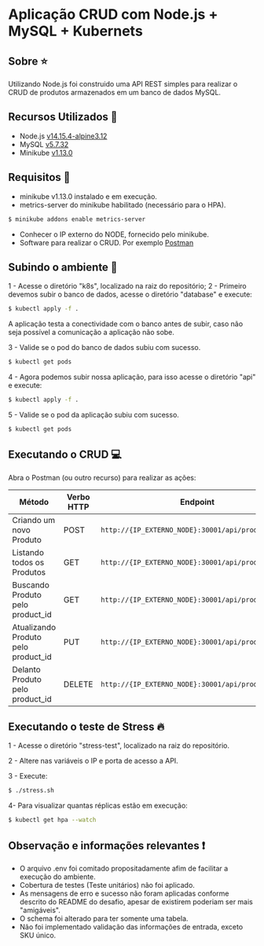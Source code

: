 # Aplicação CRUD com Node.js + MySQL + Kubernets

## Sobre :star:

Utilizando Node.js foi construido uma API REST simples para realizar o CRUD de produtos armazenados em um banco de dados MySQL.

## Recursos Utilizados :page_facing_up:

* Node.js [v14.15.4-alpine3.12](https://hub.docker.com/_/node)
* MySQL [v5.7.32](https://hub.docker.com/_/mysql)
* Minikube [v1.13.0](https://minikube.sigs.k8s.io/docs/start/)

## Requisitos :mag_right:

* minikube v1.13.0 instalado e em execução.
* metrics-server do minikube habilitado (necessário para o HPA).
```sh
$ minikube addons enable metrics-server
```
* Conhecer o IP externo do NODE, fornecido pelo minikube.
* Software para realizar o CRUD. Por exemplo [Postman](https://www.getpostman.com/)

## Subindo o ambiente :rocket:

1 - Acesse o diretório "k8s", localizado na raiz do repositório;
2 - Primeiro devemos subir o banco de dados, acesse o diretório "database" e execute:
```bash
$ kubectl apply -f .
```
A aplicação testa a conectividade com o banco antes de subir, caso não seja possível a comunicação a aplicação não sobe.

3 - Valide se o pod do banco de dados subiu com sucesso.
```bash
$ kubectl get pods
```
4 - Agora podemos subir nossa aplicação, para isso acesse o diretório "api" e execute:
```bash
$ kubectl apply -f .
```
5 - Valide se o pod da aplicação subiu com sucesso.
```bash
$ kubectl get pods
```
## Executando o CRUD :computer:

Abra o Postman (ou outro recurso) para realizar as ações:

| Método | Verbo HTTP | Endpoint |
|---|---|---|
| Criando um novo Produto | POST | `http://{IP_EXTERNO_NODE}:30001/api/products` |
| Listando todos os Produtos | GET | `http://{IP_EXTERNO_NODE}:30001/api/products` |
| Buscando Produto pelo product_id | GET | `http://{IP_EXTERNO_NODE}:30001/api/products/{id}`|
| Atualizando Produto pelo product_id | PUT | `http://{IP_EXTERNO_NODE}:30001/api/products/{id}`|
| Delanto Produto pelo product_id | DELETE | `http://{IP_EXTERNO_NODE}:30001/api/products/{id}`|

## Executando o teste de Stress :fire:

1 - Acesse o diretório "stress-test", localizado na raiz do repositório.

2 - Altere nas variáveis o IP e porta de acesso a API.

3 - Execute:
```bash
$ ./stress.sh
```
4- Para visualizar quantas réplicas estão em execução:
```bash
$ kubectl get hpa --watch
```

## Observação e informações relevantes :exclamation:

* O arquivo .env foi comitado propositadamente afim de facilitar a execução do ambiente.
* Cobertura de testes (Teste unitários) não foi aplicado.
* As mensagens de erro e sucesso não foram aplicadas conforme descrito do README do desafio, apesar de existirem poderiam ser mais "amigáveis". 
* O schema foi alterado para ter somente uma tabela.
* Não foi implementado validação das informações de entrada, exceto SKU único.
